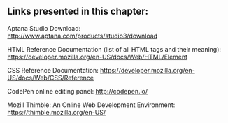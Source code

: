 ## Links presented in this chapter:

Aptana Studio Download:
http://www.aptana.com/products/studio3/download

HTML Reference Documentation (list of all HTML tags and their meaning):
https://developer.mozilla.org/en-US/docs/Web/HTML/Element

CSS Reference Documentation:
https://developer.mozilla.org/en-US/docs/Web/CSS/Reference

CodePen online editing panel:
http://codepen.io/

Mozill Thimble: An Online Web Development Environment:
https://thimble.mozilla.org/en-US/


